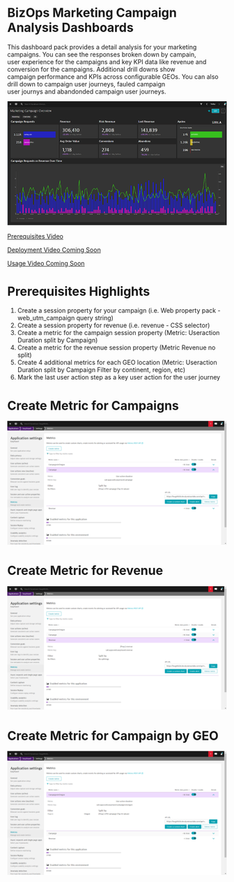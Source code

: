 # BizOps Marketing Campaign Analysis Dashboards

This dashboard pack provides a detail analysis for your marketing campaigns. You can see the responses broken down by campain, <br>
user experience for the campaigns and key KPI data like revenue and conversion for the campaigns. Additional drill downs show <br>
campaign performance and KPIs across configurable GEOs. You can also drill down to campaign user journeys, fauled campaign <br>
user journys and abandonded campaign user journeys.

![Marketing Campaign Overview](image/MCO.png)

[Prerequisites Video](https://youtu.be/TryamssXZKo "Prereq Video")

[Deployment Video Coming Soon]()

[Usage Video Coming Soon]()

# Prerequisites Highlights

1. Create a session property for your campaign (i.e. Web property pack - web\_utm\_campaign query string)
2. Create a session property for revenue (i.e. revenue - CSS selector)
3. Create a metric for the campaign session property (Metric: Useraction Duration split by Campaign)
4. Create a metric for the revenue session property (Metric Revenue no split)
5. Create 4 additional metrics for each GEO location (Metric: Useraction Duration split by Campaign Filter by continent, region, etc)
6. Mark the last user action step as a key user action for the user journey

# Create Metric for Campaigns

![Marketing Campaign Overview](image/MCOCampaigns.png)

# Create Metric for Revenue

![Marketing Campaign Overview](image/MCORevenue.png)

# Create Metric for Campaign by GEO

![Marketing Campaign Overview](image/MCOCampaignsByGEO.png)

